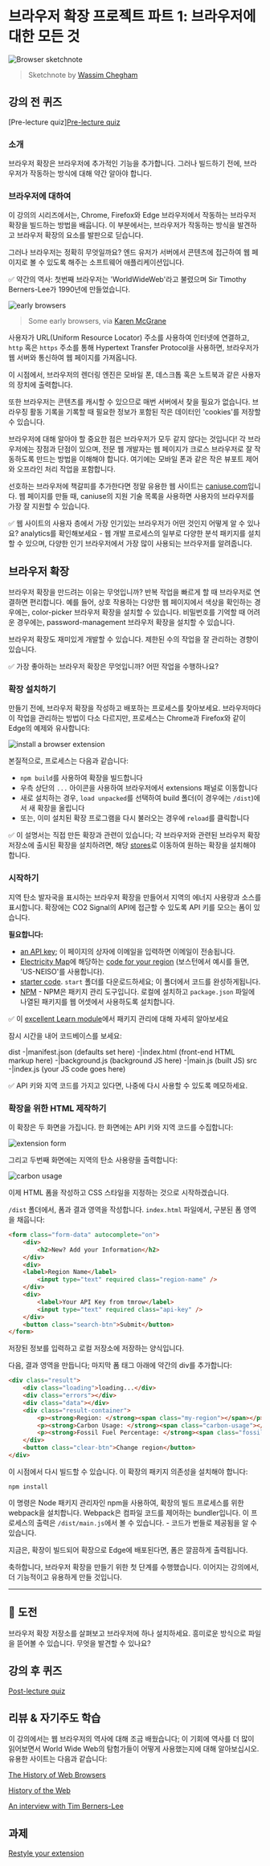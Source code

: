 # 브라우저 확장 프로젝트 파트 1: 브라우저에 대한 모든 것

![Browser sketchnote](../images/sketchnote.jpg)
> Sketchnote by [Wassim Chegham](https://dev.to/wassimchegham/ever-wondered-what-happens-when-you-type-in-a-url-in-an-address-bar-in-a-browser-3dob)

## 강의 전 퀴즈

[Pre-lecture quiz][Pre-lecture quiz](https://nice-beach-0fe9e9d0f.azurestaticapps.net/quiz/23?loc=ko)

### 소개

브라우저 확장은 브라우저에 추가적인 기능을 추가합니다. 그러나 빌드하기 전에, 브라우저가 작동하는 방식에 대해 약간 알아야 합니다.

### 브라우저에 대하여

이 강의의 시리즈에서는, Chrome, Firefox와 Edge 브라우저에서 작동하는 브라우저 확장을 빌드하는 방법을 배웁니다. 이 부분에서는, 브라우저가 작동하는 방식을 발견하고 브라우저 확장의 요소를 발판으로 딛습니다.

그러나 브라우저는 정확히 무엇일까요? 엔드 유저가 서버에서 콘텐츠에 접근하여 웹 페이지로 볼 수 있도록 해주는 소프트웨어 애플리케이션입니다.

✅ 약간의 역사: 첫번째 브라우저는 'WorldWideWeb'라고 불렸으며 Sir Timothy Berners-Lee가 1990년에 만들었습니다.

![early browsers](../images/earlybrowsers.jpg)
> Some early browsers, via [Karen McGrane](https://www.slideshare.net/KMcGrane/week-4-ixd-history-personal-computing)

사용자가 URL(Uniform Resource Locator) 주소를 사용하여 인터넷에 연결하고, `http` 혹은 `https` 주소를 통해 Hypertext Transfer Protocol을 사용하면, 브라우저가 웹 서버와 통신하여 웹 페이지를 가져옵니다.

이 시점에서, 브라우저의 렌더링 엔진은 모바일 폰, 데스크톱 혹은 노트북과 같은 사용자의 장치에 출력합니다.

또한 브라우저는 콘텐츠를 캐시할 수 있으므로 매번 서버에서 찾을 필요가 없습니다. 브라우징 활동 기록을 기록할 때 필요한 정보가 포함된 작은 데이터인 'cookies'를 저장할 수 있습니다.

브라우저에 대해 알아야 할 중요한 점은 브라우저가 모두 같지 않다는 것입니다! 각 브라우저에는 장점과 단점이 있으며, 전문 웹 개발자는 웹 페이지가 크로스 브라우저로 잘 작동하도록 만드는 방법을 이해해야 합니다. 여기에는 모바일 폰과 같은 작은 뷰포트 제어와 오프라인 처리 작업을 포함합니다.

선호하는 브라우저에 책갈피를 추가한다면 정말 유용한 웹 사이트는 [caniuse.com](https://www.caniuse.com)입니다. 웹 페이지를 만들 때, caniuse의 지원 기술 목록을 사용하면 사용자의 브라우저를 가장 잘 지원할 수 있습니다.

✅ 웹 사이트의 사용자 층에서 가장 인기있는 브라우저가 어떤 것인지 어떻게 알 수 있나요? analytics를 확인해보세요 - 웹 개발 프로세스의 일부로 다양한 분석 패키지를 설치할 수 있으며, 다양한 인기 브라우저에서 가장 많이 사용되는 브라우저를 알려줍니다.

## 브라우저 확장

브라우저 확장을 만드려는 이유는 무엇입니까? 반복 작업을 빠르게 할 때 브라우저로 연결하면 편리합니다. 예를 들어, 상호 작용하는 다양한 웹 페이지에서 색상을 확인하는 경우에는, color-picker 브라우저 확장을 설치할 수 있습니다. 비밀번호를 기억할 때 어려운 경우에는, password-management 브라우저 확장을 설치할 수 있습니다.

브라우저 확장도 재미있게 개발할 수 있습니다. 제한된 수의 작업을 잘 관리하는 경향이 있습니다.

✅ 가장 좋아하는 브라우저 확장은 무엇입니까? 어떤 작업을 수행하나요?

### 확장 설치하기

만들기 전에, 브라우저 확장을 작성하고 배포하는 프로세스를 찾아보세요. 브라우저마다 이 작업을 관리하는 방법이 다소 다르지만, 프로세스는 Chrome과 Firefox와 같이 Edge의 예제와 유사합니다:

![install a browser extension](../images/install-on-edge.png)

본질적으로, 프로세스는 다음과 같습니다:

- `npm build`를 사용하여 확장을 빌드합니다
- 우측 상단의 `...` 아이콘을 사용하여 브라우저에서 extensions 패널로 이동합니다
- 새로 설치하는 경우, `load unpacked`를 선택하여 build 폴더(이 경우에는 `/dist`)에서 새 확장을 올립니다
- 또는, 이미 설치된 확장 프로그램을 다시 불러오는 경우에 `reload`를 클릭합니다

✅ 이 설명서는 직접 만든 확장과 관련이 있습니다; 각 브라우저와 관련된 브라우저 확장 저장소에 출시된 확장을 설치하려면, 해당 [stores](https://microsoftedge.microsoft.com/addons/Microsoft-Edge-Extensions-Home)로 이동하여 원하는 확장을 설치해야 합니다.

### 시작하기

지역 탄소 발자국을 표시하는 브라우저 확장을 만들어서 지역의 에너지 사용량과 소스를 표시합니다. 확장에는 CO2 Signal의 API에 접근할 수 있도록 API 키를 모으는 폼이 있습니다.

**필요합니다:**

- [an API key](https://www.co2signal.com/); 이 페이지의 상자에 이메일을 입력하면 이메일이 전송됩니다.
- [Electricity Map](https://www.electricitymap.org/map)에 해당하는 [code for your region](http://api.electricitymap.org/v3/zones) (보스턴에서 예시를 들면, 'US-NEISO'를 사용합니다).
- [starter code](../start). `start` 폴더를 다운로드하세요; 이 폴더에서 코드를 완성하게됩니다.
- [NPM](https://www.npmjs.com) - NPM은 패키지 관리 도구입니다. 로컬에 설치하고 `package.json` 파일에 나열된 패키지를 웹 어셋에서 사용하도록 설치합니다.

✅ 이 [excellent Learn module](https://docs.microsoft.com/en-us/learn/modules/create-nodejs-project-dependencies/?WT.mc_id=academic-4621-cxa)에서 패키지 관리에 대해 자세히 알아보세요

잠시 시간을 내어 코드베이스를 보세요:

dist
    -|manifest.json (defaults set here)
    -|index.html (front-end HTML markup here)
    -|background.js (background JS here)
    -|main.js (built JS)
src
    -|index.js (your JS code goes here)

✅ API 키와 지역 코드를 가지고 있다면, 나중에 다시 사용할 수 있도록 메모하세요.

### 확장을 위한 HTML 제작하기

이 확장은 두 화면을 가집니다. 한 화면에는 API 키와 지역 코드를 수집합니다:

![extension form](../images/1.png)

그리고 두번째 화면에는 지역의 탄소 사용량을 출력합니다:

![carbon usage](../images/2.png)

이제 HTML 폼을 작성하고 CSS 스타일을 지정하는 것으로 시작하겠습니다.

`/dist` 폴더에서, 폼과 결과 영역을 작성합니다. `index.html` 파일에서, 구분된 폼 영역을 채웁니다:

```HTML
<form class="form-data" autocomplete="on">
	<div>
		<h2>New? Add your Information</h2>
	</div>
	<div>
	<label>Region Name</label>
		<input type="text" required class="region-name" />
	</div>
	<div>
		<label>Your API Key from tmrow</label>
		<input type="text" required class="api-key" />
	</div>
	<button class="search-btn">Submit</button>
</form>	
```
저장된 정보를 입력하고 로컬 저장소에 저장하는 양식입니다.

다음, 결과 영역을 만듭니다; 마지막 폼 태그 아래에 약간의 div를 추가합니다:

```HTML
<div class="result">
	<div class="loading">loading...</div>
	<div class="errors"></div>
	<div class="data"></div>
	<div class="result-container">
		<p><strong>Region: </strong><span class="my-region"></span></p>
		<p><strong>Carbon Usage: </strong><span class="carbon-usage"></span></p>
		<p><strong>Fossil Fuel Percentage: </strong><span class="fossil-fuel"></span></p>
	</div>
	<button class="clear-btn">Change region</button>
</div>
```
이 시점에서 다시 빌드할 수 있습니다. 이 확장의 패키지 의존성을 설치해야 합니다:

```
npm install
```

이 명령은 Node 패키지 관리자인 npm을 사용하여, 확장의 빌드 프로세스를 위한 webpack을 설치합니다. Webpack은 컴파일 코드를 제어하는 bundler입니다. 이 프로세스의 출력은 `/dist/main.js`에서 볼 수 있습니다. - 코드가 번들로 제공됨을 알 수 있습니다.

지금은, 확장이 빌드되어 확장으로 Edge에 배포된다면, 폼은 깔끔하게 출력됩니다.

축하합니다, 브라우저 확장을 만들기 위한 첫 단계를 수행했습니다. 이어지는 강의에서, 더 기능적이고 유용하게 만들 것입니다.

---

## 🚀 도전

브라우저 확장 저장소를 살펴보고 브라우저에 하나 설치하세요. 흥미로운 방식으로 파일을 뜯어볼 수 있습니다. 무엇을 발견할 수 있나요?

## 강의 후 퀴즈

[Post-lecture quiz](https://nice-beach-0fe9e9d0f.azurestaticapps.net/quiz/24?loc=ko)

## 리뷰 & 자기주도 학습

이 강의에서는 웹 브라우저의 역사에 대해 조금 배웠습니다; 이 기회에 역사를 더 많이 읽어보면서 World Wide Web의 탐험가들이 어떻게 사용했는지에 대해 알아보십시오. 유용한 사이트는 다음과 같습니다:

[The History of Web Browsers](https://www.mozilla.org/en-US/firefox/browsers/browser-history/)

[History of the Web](https://webfoundation.org/about/vision/history-of-the-web/)

[An interview with Tim Berners-Lee](https://www.theguardian.com/technology/2019/mar/12/tim-berners-lee-on-30-years-of-the-web-if-we-dream-a-little-we-can-get-the-web-we-want)

## 과제 

[Restyle your extension](../assignment.md)

